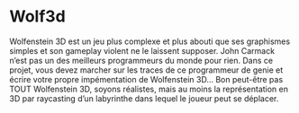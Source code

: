 # Wolf3d
Wolfenstein 3D est un jeu plus complexe et plus abouti que ses graphismes simples et son gameplay violent ne le laissent supposer. John Carmack n’est pas un des meilleurs programmeurs du monde pour rien. Dans ce projet, vous devez marcher sur les traces de ce programmeur de genie et écrire votre propre impémentation de Wolfenstein 3D... Bon peut-être pas TOUT Wolfenstein 3D, soyons réalistes, mais au moins la représentation en 3D par raycasting d’un labyrinthe dans lequel le joueur peut se déplacer.
